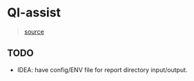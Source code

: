 # QI-assist

> [source](https://github.com/eridem/cli-tutorial#Scaffolding-commands)

## TODO

* IDEA: have config/ENV file for report directory input/output.